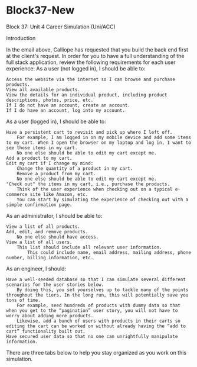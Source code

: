 # Block37-New

Block 37: Unit 4 Career Simulation (Uni/ACC) 

Introduction

In the email above, Calliope has requested that you build the back end first at the client's request. In order for you to have a full understanding of the full stack application, review the following requirements for each user experience: 
As a user (not logged in), I should be able to:

    Access the website via the internet so I can browse and purchase products.
    View all available products.
    View the details for an individual product, including product descriptions, photos, price, etc.
    If I do not have an account, create an account.
    If I do have an account, log into my account.

As a user (logged in), I should be able to: 

    Have a persistent cart to revisit and pick up where I left off.
        For example, I am logged in on my mobile device and add some items to my cart. When I open the browser on my laptop and log in, I want to see those items in my cart.
        No one else should be able to edit my cart except me.
    Add a product to my cart.
    Edit my cart if I change my mind:
        Change the quantity of a product in my cart.
        Remove a product from my cart.
        No one else should be able to edit my cart except me.
    "Check out" the items in my cart, i.e., purchase the products.
        Think of the user experience when checking out on a typical e-commerce site like Amazon, etc.
        You can start by simulating the experience of checking out with a simple confirmation page.

As an administrator, I should be able to: 

    View a list of all products.
    Add, edit, and remove products.
        No one else should have access.
    View a list of all users.
        This list should include all relevant user information.
            This could include name, email address, mailing address, phone number, billing information, etc.

As an engineer, I should:

    Have a well-seeded database so that I can simulate several different scenarios for the user stories below.
        By doing this, you set yourselves up to tackle many of the points throughout the tiers. In the long run, this will potentially save you tons of time.
        For example, seed hundreds of products with dummy data so that when you get to the “pagination” user story, you will not have to worry about adding more products.
        Likewise, add a bunch of users with products in their carts so editing the cart can be worked on without already having the “add to cart” functionality built out.
    Have secured user data so that no one can unrightfully manipulate information.

There are three tabs below to help you stay organized as you work on this simulation.
